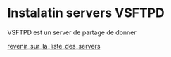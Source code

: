 # Instalatin servers VSFTPD
VSFTPD est un server de partage de donner

[revenir_sur_la_liste_des_servers](https://github.com/heiherilala/servers)